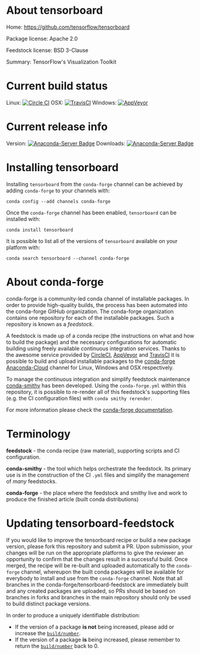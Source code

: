About tensorboard
=================

Home: https://github.com/tensorflow/tensorboard

Package license: Apache 2.0

Feedstock license: BSD 3-Clause

Summary: TensorFlow's Visualization Toolkit



Current build status
====================

Linux: [![Circle CI](https://circleci.com/gh/conda-forge/tensorboard-feedstock.svg?style=shield)](https://circleci.com/gh/conda-forge/tensorboard-feedstock)
OSX: [![TravisCI](https://travis-ci.org/conda-forge/tensorboard-feedstock.svg?branch=master)](https://travis-ci.org/conda-forge/tensorboard-feedstock)
Windows: [![AppVeyor](https://ci.appveyor.com/api/projects/status/github/conda-forge/tensorboard-feedstock?svg=True)](https://ci.appveyor.com/project/conda-forge/tensorboard-feedstock/branch/master)

Current release info
====================
Version: [![Anaconda-Server Badge](https://anaconda.org/conda-forge/tensorboard/badges/version.svg)](https://anaconda.org/conda-forge/tensorboard)
Downloads: [![Anaconda-Server Badge](https://anaconda.org/conda-forge/tensorboard/badges/downloads.svg)](https://anaconda.org/conda-forge/tensorboard)

Installing tensorboard
======================

Installing `tensorboard` from the `conda-forge` channel can be achieved by adding `conda-forge` to your channels with:

```
conda config --add channels conda-forge
```

Once the `conda-forge` channel has been enabled, `tensorboard` can be installed with:

```
conda install tensorboard
```

It is possible to list all of the versions of `tensorboard` available on your platform with:

```
conda search tensorboard --channel conda-forge
```


About conda-forge
=================

conda-forge is a community-led conda channel of installable packages.
In order to provide high-quality builds, the process has been automated into the
conda-forge GitHub organization. The conda-forge organization contains one repository
for each of the installable packages. Such a repository is known as a *feedstock*.

A feedstock is made up of a conda recipe (the instructions on what and how to build
the package) and the necessary configurations for automatic building using freely
available continuous integration services. Thanks to the awesome service provided by
[CircleCI](https://circleci.com/), [AppVeyor](http://www.appveyor.com/)
and [TravisCI](https://travis-ci.org/) it is possible to build and upload installable
packages to the [conda-forge](https://anaconda.org/conda-forge)
[Anaconda-Cloud](http://docs.anaconda.org/) channel for Linux, Windows and OSX respectively.

To manage the continuous integration and simplify feedstock maintenance
[conda-smithy](http://github.com/conda-forge/conda-smithy) has been developed.
Using the ``conda-forge.yml`` within this repository, it is possible to re-render all of
this feedstock's supporting files (e.g. the CI configuration files) with ``conda smithy rerender``.

For more information please check the [conda-forge documentation](https://conda-forge.org/docs/).

Terminology
===========

**feedstock** - the conda recipe (raw material), supporting scripts and CI configuration.

**conda-smithy** - the tool which helps orchestrate the feedstock.
                   Its primary use is in the construction of the CI ``.yml`` files
                   and simplify the management of *many* feedstocks.

**conda-forge** - the place where the feedstock and smithy live and work to
                  produce the finished article (built conda distributions)


Updating tensorboard-feedstock
==============================

If you would like to improve the tensorboard recipe or build a new
package version, please fork this repository and submit a PR. Upon submission,
your changes will be run on the appropriate platforms to give the reviewer an
opportunity to confirm that the changes result in a successful build. Once
merged, the recipe will be re-built and uploaded automatically to the
`conda-forge` channel, whereupon the built conda packages will be available for
everybody to install and use from the `conda-forge` channel.
Note that all branches in the conda-forge/tensorboard-feedstock are
immediately built and any created packages are uploaded, so PRs should be based
on branches in forks and branches in the main repository should only be used to
build distinct package versions.

In order to produce a uniquely identifiable distribution:
 * If the version of a package **is not** being increased, please add or increase
   the [``build/number``](http://conda.pydata.org/docs/building/meta-yaml.html#build-number-and-string).
 * If the version of a package **is** being increased, please remember to return
   the [``build/number``](http://conda.pydata.org/docs/building/meta-yaml.html#build-number-and-string)
   back to 0.